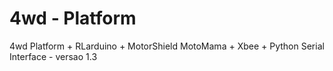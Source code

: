 4wd - Platform
===

4wd Platform + RLarduino + MotorShield MotoMama + Xbee + Python Serial Interface - versao 1.3 


